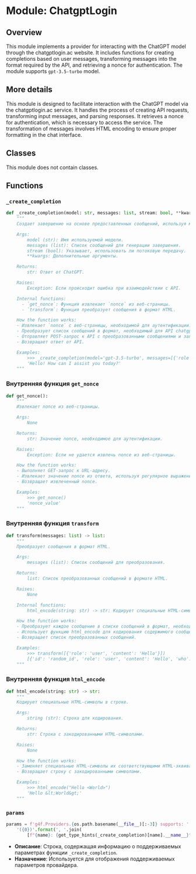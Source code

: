 # Module: ChatgptLogin

## Overview

This module implements a provider for interacting with the ChatGPT model through the chatgptlogin.ac website. It includes functions for creating completions based on user messages, transforming messages into the format required by the API, and retrieving a nonce for authentication. The module supports `gpt-3.5-turbo` model.

## More details

This module is designed to facilitate interaction with the ChatGPT model via the chatgptlogin.ac service. It handles the process of creating API requests, transforming input messages, and parsing responses. It retrieves a nonce for authentication, which is necessary to access the service. The transformation of messages involves HTML encoding to ensure proper formatting in the chat interface.

## Classes

This module does not contain classes.

## Functions

### `_create_completion`

```python
def _create_completion(model: str, messages: list, stream: bool, **kwargs):
    """
    Создает завершение на основе предоставленных сообщений, используя модель ChatGPT.

    Args:
        model (str): Имя используемой модели.
        messages (list): Список сообщений для генерации завершения.
        stream (bool): Указывает, использовать ли потоковую передачу.
        **kwargs: Дополнительные аргументы.

    Returns:
        str: Ответ от ChatGPT.

    Raises:
        Exception: Если происходит ошибка при взаимодействии с API.

    Internal functions:
      - `get_nonce`: Функция извлекает `nonce` из веб-страницы.
      - `transform`: Функция преобразует сообщения в формат HTML.

    How the function works:
    - Извлекает `nonce` с веб-страницы, необходимой для аутентификации.
    - Преобразует список сообщений в формат, необходимый для API chatgptlogin.ac, используя HTML-кодирование.
    - Отправляет POST-запрос к API с преобразованными сообщениями и заголовками.
    - Возвращает ответ от API.

    Examples:
        >>> _create_completion(model='gpt-3.5-turbo', messages=[{'role': 'user', 'content': 'Hello'}], stream=False)
        'Hello! How can I assist you today?'
    """
```

### Внутренняя функция `get_nonce`

```python
def get_nonce():
    """
    Извлекает nonce из веб-страницы.

    Args:
        None

    Returns:
        str: Значение nonce, необходимое для аутентификации.

    Raises:
        Exception: Если не удается извлечь nonce из веб-страницы.

    How the function works:
    - Выполняет GET-запрос к URL-адресу.
    - Извлекает значение nonce из ответа, используя регулярное выражение.
    - Возвращает извлеченный nonce.

    Examples:
        >>> get_nonce()
        'nonce_value'
    """
```

### Внутренняя функция `transform`

```python
def transform(messages: list) -> list:
    """
    Преобразует сообщения в формат HTML.

    Args:
        messages (list): Список сообщений для преобразования.

    Returns:
        list: Список преобразованных сообщений в формате HTML.

    Raises:
        None

    Internal functions:
        html_encode(string: str) -> str: Кодирует специальные HTML-символы в строке.

    How the function works:
    - Преобразует каждое сообщение в списке сообщений в формат, необходимый для API chatgptlogin.ac.
    - Использует функцию html_encode для кодирования содержимого сообщения в HTML.
    - Возвращает список преобразованных сообщений.

    Examples:
        >>> transform([{'role': 'user', 'content': 'Hello'}])
        [{'id': 'random_id', 'role': 'user', 'content': 'Hello', 'who': 'User: ', 'html': 'Hello'}]
    """
```

### Внутренняя функция `html_encode`

```python
def html_encode(string: str) -> str:
    """
    Кодирует специальные HTML-символы в строке.

    Args:
        string (str): Строка для кодирования.

    Returns:
        str: Строка с закодированными HTML-символами.

    Raises:
        None

    How the function works:
    - Заменяет специальные HTML-символы их соответствующими HTML-эквивалентами.
    - Возвращает строку с закодированными символами.

    Examples:
        >>> html_encode("Hello <World>")
        'Hello &lt;World&gt;'
    """
```

### `params`

```python
params = f'g4f.Providers.{os.path.basename(__file__)[:-3]} supports: ' + \
    '({0})'.format(', '.join(
        [f"{name}: {get_type_hints(_create_completion)[name].__name__}" for name in _create_completion.__code__.co_varnames[:_create_completion.__code__.co_argcount]]))
```

- **Описание**: Строка, содержащая информацию о поддерживаемых параметрах функции `_create_completion`.
- **Назначение**: Используется для отображения поддерживаемых параметров провайдера.